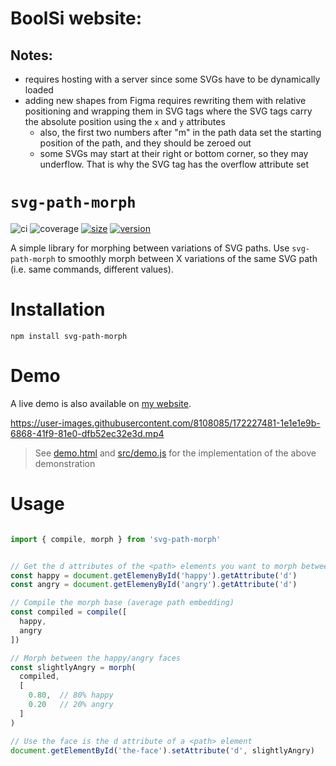 # BoolSi website: 

## Notes: 
- requires hosting with a server since some SVGs have to be dynamically loaded
- adding new shapes from Figma requires rewriting them with relative positioning and wrapping them in SVG tags where the SVG tags carry the absolute position using the `x` and `y` attributes
    - also, the first two numbers after "m" in the path data set the starting position of the path, and they should be zeroed out
    - some SVGs may start at their right or bottom corner, so they may underflow. That is why the SVG tag has the overflow attribute set

# `svg-path-morph`
![ci](https://github.com/Minibrams/svg-path-morph/workflows/ci/badge.svg)
![coverage](https://img.shields.io/endpoint?url=https://gist.githubusercontent.com/Minibrams/52a42b0e3eb35095e2f81e12d63dc374/raw/svg-path-morph__master.json)
[![size](https://packagephobia.now.sh/badge?p=svg-path-morph)](https://packagephobia.now.sh/result?p=svg-path-morph)
[![version](http://img.shields.io/npm/v/svg-path-morph.svg?style=flat)](https://www.npmjs.org/package/svg-path-morph)

A simple library for morphing between variations of SVG paths.
Use `svg-path-morph` to smoothly morph between X variations of the same SVG path (i.e. same commands, different values).

# Installation
```
npm install svg-path-morph
```

# Demo

A live demo is also available on [my website](https://abrams.dk).

https://user-images.githubusercontent.com/8108085/172227481-1e1e1e9b-6868-41f9-81e0-dfb52ec32e3d.mp4

> See [demo.html](./demo.html) and [src/demo.js](./src/demo.js) for the implementation of the above demonstration

# Usage
```typescript

import { compile, morph } from 'svg-path-morph'


// Get the d attributes of the <path> elements you want to morph between
const happy = document.getElemenyById('happy').getAttribute('d')
const angry = document.getElemenyById('angry').getAttribute('d')

// Compile the morph base (average path embedding)
const compiled = compile([ 
  happy, 
  angry 
])

// Morph between the happy/angry faces
const slightlyAngry = morph(
  compiled,
  [
    0.80,  // 80% happy
    0.20   // 20% angry
  ]
)

// Use the face is the d attribute of a <path> element
document.getElementById('the-face').setAttribute('d', slightlyAngry)
```
